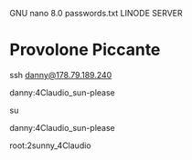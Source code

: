 GNU nano 8.0           passwords.txt
LINODE SERVER

# Provolone Piccante

ssh danny@178.79.189.240

danny:4Claudio_sun-please

su

danny:4Claudio_sun-please

root:2sunny_4Claudio